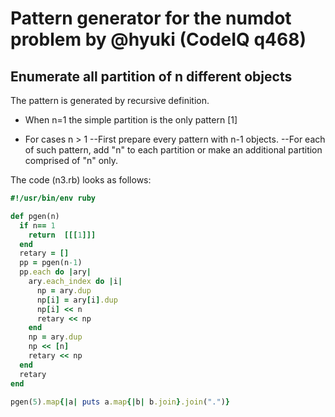 # Pattern generator for the numdot problem by @hyuki (CodeIQ q468)

## Enumerate all partition of n different objects

The pattern is generated by recursive definition.

* When n=1 the simple partition is the only pattern [1]

* For cases n > 1
--First prepare every pattern with n-1 objects.
--For each of such pattern, add "n" to each partition or make an additional partition
comprised of "n" only.

The code (n3.rb) looks as follows:
```ruby
#!/usr/bin/env ruby

def pgen(n)
  if n== 1
    return  [[[1]]]
  end
  retary = []
  pp = pgen(n-1)
  pp.each do |ary|
    ary.each_index do |i|
      np = ary.dup
      np[i] = ary[i].dup
      np[i] << n
      retary << np
    end
    np = ary.dup
    np << [n]
    retary << np
  end
  retary
end

pgen(5).map{|a| puts a.map{|b| b.join}.join(".")}
```
